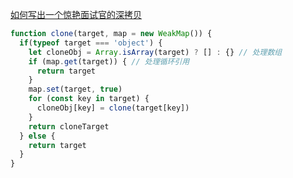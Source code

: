[如何写出一个惊艳面试官的深拷贝](https://cloud.tencent.com/developer/article/1497418)
```js
function clone(target, map = new WeakMap()) {
  if(typeof target === 'object') {
    let cloneObj = Array.isArray(target) ? [] : {} // 处理数组
    if (map.get(target)) { // 处理循环引用
      return target
    }
    map.set(target, true)
    for (const key in target) {
      cloneObj[key] = clone(target[key])
    }
    return cloneTarget
  } else {
    return target
  }
}
```